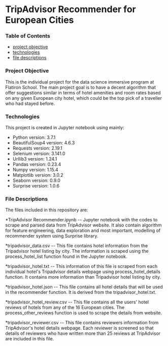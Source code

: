 # TripAdvisor Recommender for European Cities

### Table of Contents
* [project objective](#project-objective)
* [technologies](#technologies)
* [file descriptions](#file-descriptions)


### Project Objective
This is the individual project for the data science immersive program at Flatiron School. The main project goal is to have a decent algorithm that offer suggestions similar in terms of hotel amenities and room rates based on any given European city hotel, which could be the top pick of a traveller who had stayed before.

### Technologies
This project is created in Jupyter notebook using mainly:
* Python version: 3.7.1
* BeautifulSoup4 version: 4.6.3
* Requests version: 2.19.1
* Selenium version: 3.141.0
* Urllib3 version: 1.24.1
* Pandas version: 0.23.4
* Numpy version: 1.15.4
* Matplotlib version: 3.0.2
* Seaborn version: 0.9.0
* Surprise version: 1.0.6

### File Descriptions

The files included in this repository are:

*TripAdvisor Recommender.ipynb -- Jupyter notebook with the codes to scrape and parsed data from TripAdvisor website. It also contain algorithm for feature engineering, data exploration and most important, modelling of recommender system using Surprise library.

*tripadvisor_data.csv -- This file contains hotel information from the Tripadvisor hotel listing by city. The information is scraped using the process_hotel_list function found in the Jupyter notebook.

*tripadvisor_hotel.txt -- This information of this file is scraped from each individual hotel's Tripadvisor details webpage using process_hotel_details function. It contains more information than Tripadvisor hotel listing by city.

*tripadvisor_hotel.json -- This file contains all hotel details that will be used in the recommender function. It is derived from the tripadvisor_hotel.txt.

*tripadvisor_hotel_review.csv -- This file contains all the users' hotel reviews of hotels from any of the 16 European cities. The process_other_reviews function is used to scrape the details from website.

*tripadvisor_reviewer.csv -- This file contains reviewers information from TripAdvisor's hotel details webpage. Each reviewer is screened so that details of reviewers who have written more than 25 reviews at TripAdvisor are included in this file.

###
